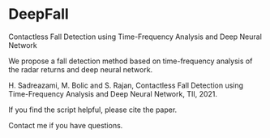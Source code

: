 # DeepFall
Contactless Fall Detection using Time-Frequency Analysis and Deep Neural Network

We propose a fall detection method based on time-frequency analysis of the radar returns and deep neural network. 

H. Sadreazami, M. Bolic and S. Rajan, Contactless Fall Detection using Time-Frequency Analysis and Deep Neural Network, TII, 2021.

If you find the script helpful, please cite the paper.

Contact me if you have questions.
